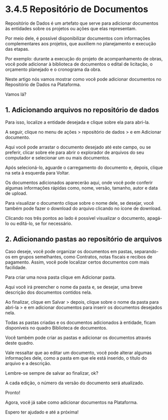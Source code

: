 # 3.4.5 Repositório de Documentos

Repositório de Dados é um artefato que serve para adicionar documentos às entidades sobre os projetos ou ações que elas representam.

Por meio dele, é possível disponibilizar documentos com informações complementares aos projetos, que auxiliem no planejamento e execução das etapas.

Por exemplo: durante a execução do projeto de acompanhamento de obras, você pode adicionar à biblioteca de documentos o edital de licitação, o orçamento planejado e o cronograma da obra.

Neste artigo nós vamos mostrar como você pode adicionar documentos no Repositório de Dados na Plataforma.

Vamos lá?

## 1. Adicionando arquivos no repositório de dados

Para isso, localize a entidade desejada e clique sobre ela para abri-la.

A seguir, clique no menu de ações > repositório de dados > e em Adicionar documento.

Aqui você pode arrastar o documento desejado até este campo, ou se preferir, clicar sobre ele para abrir o explorador de arquivos do seu computador e selecionar um ou mais documentos.

Após selecioná-lo, aguarde o carregamento do documento e, depois, clique na seta à esquerda para Voltar.

Os documentos adicionados aparecerão aqui, onde você pode conferir algumas informações rápidas como, nome, versão, tamanho, autor e data de upload.

Para visualizar o documento clique sobre o nome dele, se desejar, você também pode fazer o download do arquivo clicando no ícone de download.

Clicando nos três pontos ao lado é possível visualizar o documento, apagá-lo ou editá-lo, se for necessário.

## 2. Adicionando pastas ao repositório de arquivos

Caso deseje, você pode organizar os documentos em pastas, separando-os em grupos semelhantes, como Contratos, notas fiscais e recibos de pagamento. Assim, você pode localizar certos documentos com mais facilidade.

Para criar uma nova pasta clique em Adicionar pasta.

Aqui você irá preencher o nome da pasta e, se desejar, uma breve descrição dos documentos contidos nela.

Ao finalizar, clique em Salvar > depois, clique sobre o nome da pasta para abri-la > e em adicionar documentos para inserir os documentos desejados nela.

Todas as pastas criadas e os documentos adicionados à entidade, ficam disponíveis no quadro Biblioteca de documentos.

Você também pode criar as pastas e adicionar os documentos através deste quadro.

Vale ressaltar que ao editar um documento, você pode alterar algumas informações dele, como a pasta em que ele está inserido, o título do arquivo e a descrição.

Lembre-se sempre de salvar ao finalizar, ok?

A cada edição, o número da versão do documento será atualizado.

Pronto!

Agora, você já sabe como adicionar documentos na Plataforma.

Espero ter ajudado e até a próxima!

